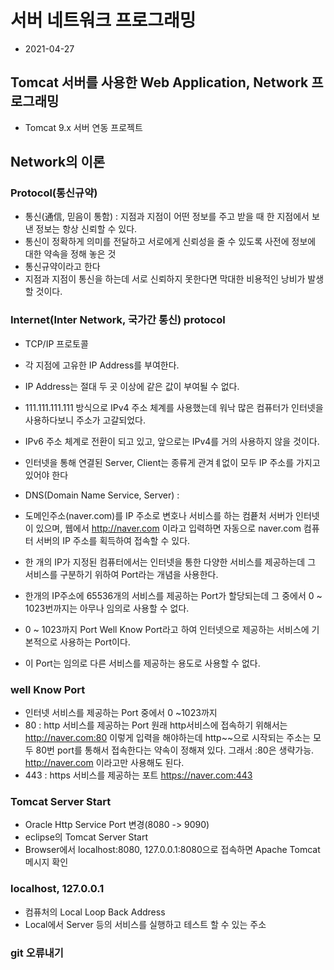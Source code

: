 # 서버 네트워크 프로그래밍
* 2021-04-27

## Tomcat 서버를 사용한 Web Application, Network 프로그래밍

* Tomcat 9.x 서버 연동 프로젝트

## Network의 이론
### Protocol(통신규약)
* 통신(通信, 믿음이 통함)
	 : 지점과 지점이 어떤 정보를 주고 받을 때 한 지점에서 보낸 정보는 항상 신뢰할 수 있다.
* 통신이 정확하게 의미를 전달하고 서로에게 신뢰성을 줄 수 있도록
	사전에 정보에 대한 약속을 정해 놓은 것
* 통신규약이라고 한다
* 지점과 지점이 통신을 하는데 서로 신뢰하지 못한다면 막대한
	비용적인 낭비가 발생할 것이다.

### Internet(Inter Network, 국가간 통신) protocol
* TCP/IP 프로토콜
* 각 지점에 고유한 IP Address를 부여한다.
* IP Address는 절대 두 곳 이상에 같은 값이 부여될 수 없다.
* 111.111.111.111 방식으로 IPv4 주소 체계를 사용했는데 워낙 많은 컴퓨터가 인터넷을 사용하다보니
	주소가 고갈되었다.
* IPv6 주소 체계로 전환이 되고 있고, 앞으로는 IPv4를 거의 사용하지 않을 것이다.
* 인터넷을 통해 연결된 Server, Client는 종류게 관겨ㅖ없이 모두 IP 주소를 가지고 있어야 한다

* DNS(Domain Name Service, Server) : 
* 도메인주소(naver.com)를 IP 주소로 변호나 서비스를 하는 컴픁처 서버가 인터넷이 있으며,
	웹에서 http://naver.com 이라고 입력하면 자동으로 naver.com 컴퓨터 서버의 IP 주소를 획득하여 접속할 수 있다.

* 한 개의 IP가 지정된 컴퓨터에서는 인터넷을 통한 다양한 서비스를 제공하는데 그 서비스를 구분하기 위하여
	 Port라는 개념을 사용한다.

* 한개의 IP주소에 65536개의 서비스를 제공하는 Port가 할당되는데 그 중에서 0 ~ 1023번까지는 
	아무나 임의로 사용할 수 없다.
* 0 ~ 1023까지 Port Well Know Port라고 하여 인터넷으로 제공하는 서비스에 기본적으로 사용하는 Port이다.
* 이 Port는 임의로 다른 서비스를 제공하는 용도로 사용할 수 없다. 




### well Know Port
* 인터넷 서비스를 제공하는 Port 중에서 0 ~1023까지
* 80 : http 서비스를 제공하는 Port
	원래 http서비스에 접속하기 위해서는 http://naver.com:80 이렇게 입력을 해야하는데
	http~~으로 시작되는 주소는 모두 80번 port를 통해서 접속한다는 약속이 정해져 있다.
	그래서 :80은 생략가능. http://naver.com 이라고만 사용해도 된다.
*  443 : https 서비스를 제공하는 포트
https://naver.com:443



### Tomcat Server Start
* Oracle Http Service Port 변경(8080 -> 9090)
* eclipse의 Tomcat Server Start
* Browser에서 localhost:8080, 127.0.0.1:8080으로 접속하면 Apache Tomcat 메시지 확인

###  localhost, 127.0.0.1
* 컴퓨처의 Local Loop Back Address
* Local에서 Server 등의 서비스를 실행하고 테스트 할 수 있는 주소 


### git 오류내기
